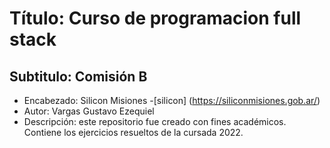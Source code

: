 # Título: Curso de programacion full stack
## Subtitulo: Comisión B
- Encabezado: Silicon Misiones -[silicon] (https://siliconmisiones.gob.ar/)
- Autor: Vargas Gustavo Ezequiel
- Descripción: este repositorio fue creado con fines académicos. Contiene
los ejercicios resueltos de la cursada 2022.
